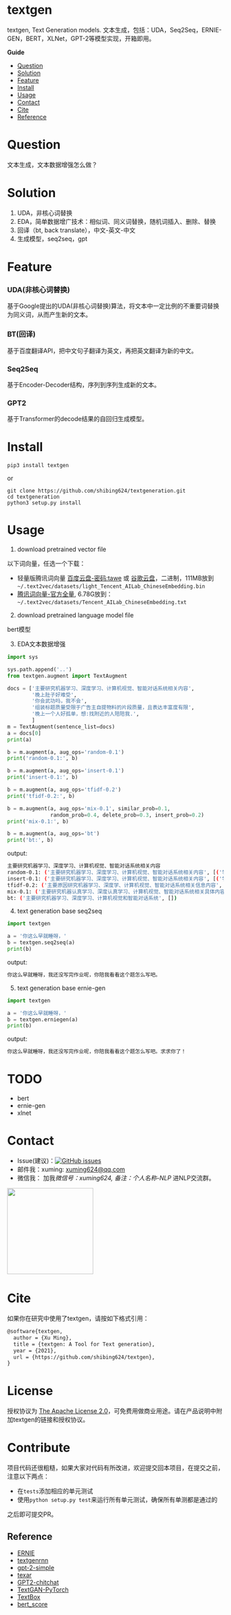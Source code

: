 # textgen
textgen, Text Generation models. 文本生成，包括：UDA，Seq2Seq，ERNIE-GEN，BERT，XLNet，GPT-2等模型实现，开箱即用。


**Guide**

- [Question](#Question)
- [Solution](#Solution)
- [Feature](#Feature)
- [Install](#install)
- [Usage](#usage)
- [Contact](#Contact)
- [Cite](#Cite)
- [Reference](#reference)

# Question

文本生成，文本数据增强怎么做？

# Solution

1. UDA，非核心词替换
2. EDA，简单数据增广技术：相似词、同义词替换，随机词插入、删除、替换
3. 回译（bt, back translate），中文-英文-中文
4. 生成模型，seq2seq，gpt


# Feature
### UDA(非核心词替换)

基于Google提出的UDA(非核心词替换)算法，将文本中一定比例的不重要词替换为同义词，从而产生新的文本。

### BT(回译)

基于百度翻译API，把中文句子翻译为英文，再把英文翻译为新的中文。

### Seq2Seq

基于Encoder-Decoder结构，序列到序列生成新的文本。

### GPT2

基于Transformer的decode结果的自回归生成模型。

# Install
```
pip3 install textgen
```

or

```
git clone https://github.com/shibing624/textgeneration.git
cd textgeneration
python3 setup.py install
```

# Usage

1. download pretrained vector file


以下词向量，任选一个下载：

- 轻量版腾讯词向量 [百度云盘-密码:tawe](https://pan.baidu.com/s/1La4U4XNFe8s5BJqxPQpeiQ) 或 [谷歌云盘](https://drive.google.com/u/0/uc?id=1iQo9tBb2NgFOBxx0fA16AZpSgc-bG_Rp&export=download)，二进制，111MB放到 `~/.text2vec/datasets/light_Tencent_AILab_ChineseEmbedding.bin`
- [腾讯词向量-官方全量](https://ai.tencent.com/ailab/nlp/data/Tencent_AILab_ChineseEmbedding.tar.gz), 6.78G放到： `~/.text2vec/datasets/Tencent_AILab_ChineseEmbedding.txt`


2. download pretrained language model file

bert模型

3. EDA文本数据增强

```python
import sys

sys.path.append('..')
from textgen.augment import TextAugment

docs = ['主要研究机器学习、深度学习、计算机视觉、智能对话系统相关内容',
        '晚上肚子好难受',
        '你会武功吗，我不会',
        '组装标题质量受限于广告主自提物料的片段质量，且表达丰富度有限',
        '晚上一个人好孤单，想:找附近的人陪陪我.',
        ]
m = TextAugment(sentence_list=docs)
a = docs[0]
print(a)

b = m.augment(a, aug_ops='random-0.1')
print('random-0.1:', b)

b = m.augment(a, aug_ops='insert-0.1')
print('insert-0.1:', b)

b = m.augment(a, aug_ops='tfidf-0.2')
print('tfidf-0.2:', b)

b = m.augment(a, aug_ops='mix-0.1', similar_prob=0.1,
              random_prob=0.4, delete_prob=0.3, insert_prob=0.2)
print('mix-0.1:', b)

b = m.augment(a, aug_ops='bt')
print('bt:', b)
```

output:

```bash
主要研究机器学习、深度学习、计算机视觉、智能对话系统相关内容
random-0.1: ('主要研究机器学习、深度学习、计算机视觉、智能对话系统相关内容', [('学习', '质量', 11, 13), ('视觉', '丰富', 17, 19)])
insert-0.1: ('主要研究机器学习、深度学习、计算机视觉、智能对话系统相关内容', [('学习', '学习学习', 11, 15)])
tfidf-0.2: ('主要原因研究机器学习、深度学、计算机视觉、智能对话系统相关信息内容', [('主要', '主要原因', 0, 4), ('学习', '学', 13, 14), ('内容', '信息内容', 29, 33)])
mix-0.1: ('主要研究机器认真学习、深度认真学习、计算机视觉、智能对话系统相关具体内容', [('学习', '认真学习', 6, 10), ('学习', '认真学习', 13, 17), ('内容', '具体内容', 32, 36)])
bt: ('主要研究机器学习、深度学习、计算机视觉和智能对话系统', [])
```

4. text generation base seq2seq

```python
import textgen

a = '你这么早就睡呀，'
b = textgen.seq2seq(a)
print(b)
```

output:
```bash
你这么早就睡呀，我还没写完作业呢，你陪我看看这个题怎么写吧。
```

5. text generation base ernie-gen

```python
import textgen

a = '你这么早就睡呀，'
b = textgen.erniegen(a)
print(b)
```

output:
```bash
你这么早就睡呀，我还没写完作业呢，你陪我看看这个题怎么写吧。求求你了！
```

# TODO

* bert
* ernie-gen
* xlnet

# Contact

- Issue(建议)：[![GitHub issues](https://img.shields.io/github/issues/shibing624/textgen.svg)](https://github.com/shibing624/textgen/issues)
- 邮件我：xuming: xuming624@qq.com
- 微信我：
加我*微信号：xuming624, 备注：个人名称-NLP* 进NLP交流群。

<img src="docs/wechat.jpeg" width="200" />


# Cite

如果你在研究中使用了textgen，请按如下格式引用：

```latex
@software{textgen,
  author = {Xu Ming},
  title = {textgen: A Tool for Text generation},
  year = {2021},
  url = {https://github.com/shibing624/textgen},
}
```

# License


授权协议为 [The Apache License 2.0](/LICENSE)，可免费用做商业用途。请在产品说明中附加textgen的链接和授权协议。


# Contribute
项目代码还很粗糙，如果大家对代码有所改进，欢迎提交回本项目，在提交之前，注意以下两点：

 - 在`tests`添加相应的单元测试
 - 使用`python setup.py test`来运行所有单元测试，确保所有单测都是通过的

之后即可提交PR。


## Reference

- [ERNIE](https://github.com/PaddlePaddle/ERNIE)
- [textgenrnn](https://github.com/minimaxir/textgenrnn)
- [gpt-2-simple](https://github.com/minimaxir/gpt-2-simple)
- [texar](https://github.com/asyml/texar)
- [GPT2-chitchat](https://github.com/yangjianxin1/GPT2-chitchat)
- [TextGAN-PyTorch](https://github.com/williamSYSU/TextGAN-PyTorch)
- [TextBox](https://github.com/RUCAIBox/TextBox)
- [bert_score](https://github.com/Tiiiger/bert_score)
